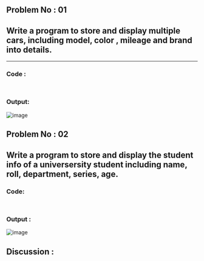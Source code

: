 ## Problem No : 01
## Write a program to store and display multiple cars, including model, color , mileage and brand into details.

---

### Code :

```


```

### Output:

![image](https://github.com/user-attachments/assets/bfc0bfaf-adcb-4a62-9e30-2342a2e4ef6c)


## Problem No : 02
## Write a program to store and display the student info of a universersity student including name, roll, department, series, age.

### Code:

```


```

### Output :

![image](https://github.com/user-attachments/assets/604b5eca-ab62-4df8-9fcf-94d01b07c2d2)



## Discussion :



